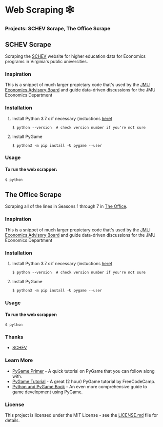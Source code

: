 # Web Scraping 🕸
### Projects: SCHEV Scrape, The Office Scrape

## SCHEV Scrape
Scraping the [SCHEV](https://research.schev.edu/) website for higher education data for Economics programs in Virginia's public universities.

### Inspiration
This is a snippet of much larger propietary code that's used by the [JMU Economics Advisory Board](https://www.jmu.edu/cob/economics/about/executive-advisory-board.shtml) and guide data-driven discussions for the JMU Economics Department

### Installation
1. Install Python 3.7.x if necessary (instuctions [here](https://realpython.com/installing-python))

    `$ python --version  # check version number if you're not sure`

2. Install PyGame

    `$ python3 -m pip install -U pygame --user`

### Usage
#### To run the web scrapper:
    $ python
    
   
## The Office Scrape
Scraping all of the lines in Seasons 1 through 7 in [The Office](https://www.officequotes.net/).

### Inspiration
This is a snippet of much larger propietary code that's used by the [JMU Economics Advisory Board](https://www.jmu.edu/cob/economics/about/executive-advisory-board.shtml) and guide data-driven discussions for the JMU Economics Department

### Installation
1. Install Python 3.7.x if necessary (instuctions [here](https://realpython.com/installing-python))

    `$ python --version  # check version number if you're not sure`

2. Install PyGame

    `$ python3 -m pip install -U pygame --user`

### Usage
#### To run the web scrapper:
    $ python 


### Thanks
* [SCHEV](https://www.virginia.gov/agencies/state-council-of-higher-education-for-virginia/)

### Learn More

* [PyGame Primer](https://realpython.com/pygame-a-primer/) - A quick tutorial on PyGame that you can follow along with.
* [PyGame Tutorial](https://www.youtube.com/watch?v=FfWpgLFMI7w) - A great (2 hour) PyGame tutorial by FreeCodeCamp.
* [Python and PyGame Book](http://inventwithpython.com/pygame/) - An even more comprehensive guide to game development using PyGame.

### License

This project is licensed under the MIT License - see the [LICENSE.md](https://github.com/harshibar/5-python-projects/blob/master/LICENSE) file for details.
